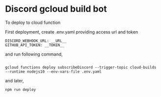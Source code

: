 
# Discord gcloud build bot

  

  

To deploy to cloud function

  

First deployment, create .env.yaml providing access url and token

```
DISCORD_WEBHOOK_URL: __URL__
GITHUB_API_TOKEN: __TOKEN__
```

and run following command,  

```

gcloud functions deploy subscribeDiscord --trigger-topic cloud-builds --runtime nodejs10 --env-vars-file .env.yaml

```

and later,

```
npm run deploy
```